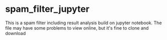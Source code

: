 # spam_filter_jupyter
This is a spam filter including result analysis build on jupyter notebook.
 The file may have some problems to view online, but it's fine to clone and download
